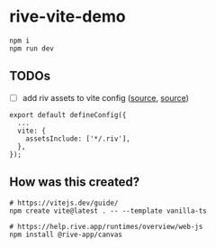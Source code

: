# rive-vite-demo

```
npm i
npm run dev
```

## TODOs

- [ ] add riv assets to vite config ([source](https://discord.com/channels/532365473602600965/532365473602600969/1118232275281252434), [source](https://discord.com/channels/532365473602600965/1085649291701407925/1085679308728709240))

```
export default defineConfig({
  ...
  vite: {
    assetsInclude: ['*/.riv'],
  },
});
``````

## How was this created?

```
# https://vitejs.dev/guide/
npm create vite@latest . -- --template vanilla-ts

# https://help.rive.app/runtimes/overview/web-js
npm install @rive-app/canvas
```